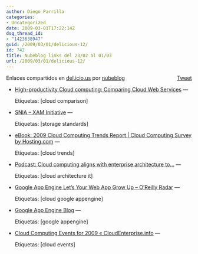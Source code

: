 ```yaml
---
author: Diego Parrilla
categories:
- Uncategorized
date: 2009-03-01T17:22:14Z
dsq_thread_id:
- "1423638947"
guid: /2009/03/01/delicious-12/
id: 742
title: Nubeblog links del 23/02 al 01/03
url: /2009/03/01/delicious-12/
---
```


<div style="float: right; margin-left: 10px;">
  <a href="https://twitter.com/share" class="twitter-share-button" data-via="nubeblog" data-count="vertical" data-url="/2009/03/01/delicious-12/">Tweet</a>
</div>

Enlaces compartidos en [del.icio.us](http://del.icio.us/) por  [nubeblog](http://delicious.com/nubeblog)

  * [High-productivity Cloud computing: Comparing Cloud Web Services](http://stillwater-cse.blogspot.com/2009/02/comparing-cloud-web-services.html "http://stillwater-cse.blogspot.com/2009/02/comparing-cloud-web-services.html") &#8212;
  
    Etiquetas: [cloud comparison]
  * [SNIA &#8211; XAM Initiative](http://www.snia.org/forums/xam "http://www.snia.org/forums/xam") &#8212;
  
    Etiquetas: [storage standards]
  * [eBook: 2009 Cloud Computing Trends Report | Cloud Computing Survey by Hosting.com](https://secure.hosting.com/corporate/media-center/cloud-computing-report.aspx "https://secure.hosting.com/corporate/media-center/cloud-computing-report.aspx") &#8212;
  
    Etiquetas: [cloud trends]
  * [Podcast: Cloud computing aligns with enterprise architecture to&#8230;](http://www.it-director.com/business/content.php?cid=11097 "http://www.it-director.com/business/content.php?cid=11097") &#8212;
  
    Etiquetas: [cloud architecture it]
  * [Google App Engine Let&#8217;s Your Web App Grow Up &#8211; O&#8217;Reilly Radar](http://radar.oreilly.com/2009/02/google-app-engine-lets-your-we.html "http://radar.oreilly.com/2009/02/google-app-engine-lets-your-we.html") &#8212;
  
    Etiquetas: [cloud google appengine]
  * [Google App Engine Blog](http://googleappengine.blogspot.com/ "http://googleappengine.blogspot.com/") &#8212;
  
    Etiquetas: [google appengine]
  * [Cloud Computing Events for 2009 « CloudEnterprise.info](http://cloudenterprise.info/2008/12/24/cloud-computing-events-for-2009/ "http://cloudenterprise.info/2008/12/24/cloud-computing-events-for-2009/") &#8212;
  
    Etiquetas: [cloud events]
